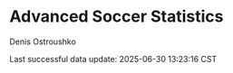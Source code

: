 # Advanced Soccer Statistics
Denis Ostroushko

<!-- gfm -->

Last successful data update: 2025-06-30 13:23:16 CST
